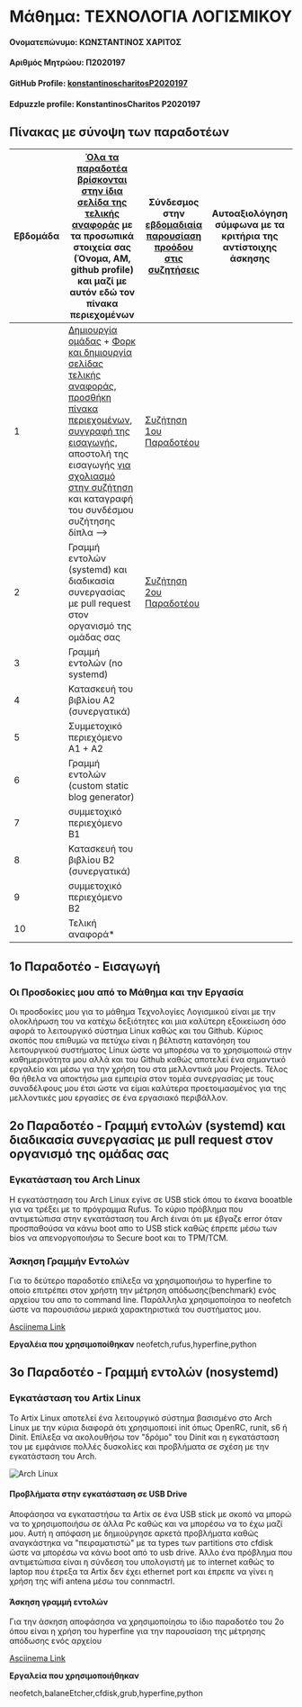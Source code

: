 # Μάθημα: ΤΕΧΝΟΛΟΓΙΑ ΛΟΓΙΣΜΙΚΟΥ
#### Ονοματεπώνυμο: ΚΩΝΣΤΑΝΤΙΝΟΣ ΧΑΡΙΤΟΣ
#### Αριθμός Μητρώου: Π2020197
#### GitHub Profile: [konstantinoscharitosP2020197](konstantinoscharitosP2020197)
#### Edpuzzle profile: KonstantinosCharitos P2020197

## Πίνακας με σύνοψη των παραδοτέων
| Εβδομάδα | [Όλα τα παραδοτέα βρίσκονται στην ίδια σελίδα της τελικής αναφοράς](https://epidrome.github.io/teaching/deliverables/) με τα προσωπικά στοιχεία σας (Όνομα, ΑΜ, github profile) και μαζί με αυτόν εδώ τον πίνακα περιεχομένων | Σύνδεσμος στην [εβδομαδιαία παρουσίαση προόδου στις συζητήσεις](https://github.com/courses-ionio/help/discussions/categories/show-and-tell) | Αυτοαξιολόγηση σύμφωνα με τα κριτήρια της αντίστοιχης άσκησης |
| --- | --- | --- | --- |
| 1 | [Δημιουργία ομάδας](https://epidrome.github.io/teaching/team/) + [Φορκ και δημιουργία σελίδας τελικής αναφοράς](https://epidrome.github.io/teaching/guide/), [προσθήκη πίνακα περιεχομένων](https://raw.githubusercontent.com/courses-ionio/sw/master/README.md), [συγγραφή της εισαγωγής](https://epidrome.github.io/teaching/intro/), αποστολή της εισαγωγής [για σχολιασμό στην συζήτηση](https://github.com/courses-ionio/sw/discussions/categories/show-and-tell) και καταγραφή του συνδέσμου συζήτησης δίπλα --> |  [Συζήτηση 1ου Παραδοτέου](https://github.com/courses-ionio/sw/discussions/1150) | |
| 2 | Γραμμή εντολών (systemd) και διαδικασία συνεργασίας με pull request στον οργανισμό της ομάδας σας |[Συζήτηση 2ου Παραδοτέου](https://github.com/courses-ionio/sw/discussions/1265) | |
| 3 | Γραμμή εντολών (no systemd) | | |
| 4 | Κατασκευή του βιβλίου Α2 (συνεργατικά) | | |
| 5 | Συμμετοχικό περιεχόμενο A1 + A2 | | |
| 6 | Γραμμή εντολών (custom static blog generator) | | |
| 7 | συμμετοχικό περιεχόμενο B1 | | |
| 8 | Κατασκευή του βιβλίου Β2 (συνεργατικά) | | |
| 9 | συμμετοχικό περιεχόμενο B2 | | |
| 10 | Τελική αναφορά* | | |

## 1ο Παραδοτέο - Εισαγωγή 

### **Οι Προσδοκίες μου από το Μάθημα και την Εργασία**

Οι προσδοκίες μου για το μάθημα Τεχνολογίες Λογισμικού είναι με την ολοκλήρωση του να κατέχω δεξιότητες και μια καλύτερη εξοικείωση όσο αφορά το λειτουργικό σύστημα Linux καθώς και του Github. Κύριος σκοπός που επιθυμώ να πετύχω είναι η βέλτιστη κατανόηση του λειτουργικού συστήματος Linux ώστε να μπορέσω να το χρησιμοποιώ στην καθημερινότητα μου αλλά και του Github καθώς αποτελεί ένα σημαντικό εργαλείο και μέσω για την χρήση του στα μελλοντικά μου Projects. Τέλος θα ήθελα να αποκτήσω μια εμπειρία στον τομέα συνεργασίας με τους συναδέλφους μου έτσι ώστε να είμαι καλύτερα προετοιμασμένος για της μελλοντικές μου εργασίες σε ένα εργασιακό περιβάλλον.

## 2ο Παραδοτέο -  Γραμμή εντολών (systemd) και διαδικασία συνεργασίας με pull request στον οργανισμό της ομάδας σας

### Εγκατάσταση του Arch Linux

Η εγκατάστηαση του Arch Linux εγίνε σε USB stick όπου το έκανα booatble για να τρέξει με το πρόγραμμα Rufus. Το κύριο πρόβλημα που αντιμετώπισα στην εγκατάσταση του Arch έιναι ότι με έβγαζε error όταν προσπαθούσα να κάνω boot απο το USB stick καθώς έπρεπε μέσω των bios να απενοργοποιήσω το Secure boot και το TPM/TCM.

### Άσκηση Γραμμήν Εντολών

Για το δεύτερο παραδοτέο επίλεξα να χρησιμοποιήσω το hyperfine το οποίο επιτρέπει στον χρήστη την μέτρηση απόδωσης(benchmark) ενός αρχείου του απο το command line. Παράλληλα χρησιμοποίησα το neofetch ώστε να παρουσιάσω μερικά χαρακτηριστικά του συστήματος μου.

[Asciinema Link](https://asciinema.org/a/562396)

**Εργαλέια που χρησιμοποίθηκαν**
neofetch,rufus,hyperfine,python

## 3ο Παραδοτέο - Γραμμή εντολών (nosystemd)

### Εγκατάσταση του Artix Linux

Το Artix Linux αποτελεί ένα λειτουργικό σύστημα βασισμένο στο Arch Linux με την κύρια διαφορά ότι χρησιμοποιεί init όπως OpenRC, runit, s6 ή Dinit. Επίλεξα να ακολουθήσω τον "δρόμο" του Dinit και η εγκατάσταση του με εμφάνισε πολλές δυσκολίες και προβλήματα σε σχέση με την εγκατάσταση του Arch.

![Arch Linux](https://imgur.com/a/8w80tlr)

#### Προβλήματα στην εγκατάσταση σε USB Drive

Αποφάσησα να εγκαταστήσω τα Artix σε ένα USB stick με σκοπό να μπορώ να το χρησιμοποιήσω σε άλλα Pc καθώς και να μπορέσω να το έχω μαζί μου. Αυτή η απόφαση με δημιούργησε αρκετά προβλήματα καθώς αναγκάστηκα να "πειραματιστώ" με τα types των partitions στο cfdisk ώστε να μπορέσω να κάνω boot από το usb drive. Άλλο ένα πρόβλημα που αντιμετώπισα είναι η σύνδεση του υπολογιστή με το internet καθώς το laptop που έτρεξα τα Artix δεν έχει ethernet port και έπρεπε να γίνει η χρήση της wifi antena μέσω του connmactrl.

#### Άσκηση γραμμή εντολών

Για την άσκηση αποφάσησα να χρησιμοποίησω το ίδιο παραδοτέο του 2ο όπου είναι η χρήση του hyperfine για την παρουσίαση της μέτρησης απόδωσης ενός αρχείου

[Asciinema Link](https://asciinema.org/a/564397)

**Εργαλεία που χρησιμοποιήθηκαν**

neofetch,balaneEtcher,cfdisk,grub,hyperfine,python
